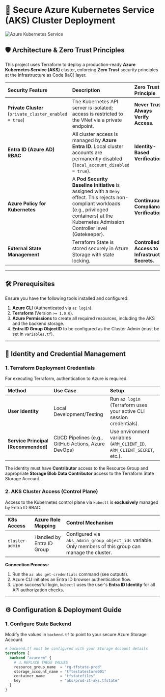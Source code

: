 # 🚀 Secure Azure Kubernetes Service (AKS) Cluster Deployment
![Azure Kubernetes Service](https://controlmonkey.io/wp-content/uploads/2025/09/azure-aks-terraform-guide.png)

## 🛡️ Architecture & Zero Trust Principles

This project uses Terraform to deploy a production-ready **Azure Kubernetes Service (AKS)** cluster, enforcing **Zero Trust** security principles at the Infrastructure as Code (IaC) layer.

| Security Feature | Description | Zero Trust Principle |
| :--- | :--- | :--- |
| **Private Cluster** (`private_cluster_enabled = true`) | The Kubernetes API server is isolated; access is restricted to the VNet via a private endpoint. | **Never Trust, Always Verify Access.** |
| **Entra ID (Azure AD) RBAC** | All cluster access is managed by **Azure Entra ID**. Local cluster accounts are permanently disabled (`local_account_disabled = true`). | **Identity-Based Verification.** |
| **Azure Policy for Kubernetes** | A **Pod Security Baseline Initiative** is assigned with a `Deny` effect. This rejects non-compliant workloads (e.g., privileged containers) at the Kubernetes Admission Controller level (Gatekeeper). | **Continuous Compliance Verification.** |
| **External State Management** | Terraform State is stored securely in Azure Storage with state locking. | **Controlled Access to Infrastructure Secrets.** |

---

## 🛠️ Prerequisites

Ensure you have the following tools installed and configured:

1.  **Azure CLI** (Authenticated via `az login`).
2.  **Terraform** (Version `>= 1.0.0`).
3.  **Azure Permissions** to create all required resources, including the AKS and the backend storage.
4.  **Entra ID Group ObjectID** to be configured as the Cluster Admin (must be set in `variables.tf`).

---

## 🔑 Identity and Credential Management

### 1. Terraform Deployment Credentials

For executing Terraform, authentication to Azure is required.

| Method | Use Case | Setup |
| :--- | :--- | :--- |
| **User Identity** | Local Development/Testing | Run `az login` (Terraform uses your active CLI session credentials). |
| **Service Principal (Recommended)** | CI/CD Pipelines (e.g., GitHub Actions, Azure DevOps) | Use environment variables (`ARM_CLIENT_ID`, `ARM_CLIENT_SECRET`, etc.). |

The identity must have **Contributor** access to the Resource Group and appropriate **Storage Blob Data Contributor** access to the Terraform State Storage Account.

### 2. AKS Cluster Access (Control Plane)

Access to the Kubernetes control plane via `kubectl` is **exclusively** managed by Entra ID RBAC.

| K8s Access | Azure Role Mapping | Control Mechanism |
| :--- | :--- | :--- |
| `cluster-admin` | Handled by Entra ID Group | Configured via `aks_admin_group_object_ids` variable. Only members of this group can manage the cluster. |

**Connection Process:**

1.  Run the `az aks get-credentials` command (see outputs).
2.  Azure CLI initiates an Entra ID browser authentication flow.
3.  Upon successful login, `kubectl` uses the user's **Entra ID Identity** for all API authorization checks.

---

## ⚙️ Configuration & Deployment Guide

### 1. Configure State Backend

Modify the values in `backend.tf` to point to your secure Azure Storage Account.

```terraform
# backend.tf must be configured with your Storage Account details
terraform {
  backend "azurerm" {
    # ⚠️ REPLACE THESE VALUES
    resource_group_name  = "rg-tfstate-prod"
    storage_account_name = "tftestatestore001" 
    container_name       = "tfstatefiles"       
    key                  = "aks/prod-zt-aks.tfstate" 
  }
}

